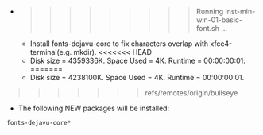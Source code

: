 * >>>>>>>>> Running inst-min-win-01-basic-font.sh ...
  * Install fonts-dejavu-core to fix characters overlap with xfce4-terminal(e.g. mkdir).
<<<<<<< HEAD
  * Disk size = 4359336K. Space Used = 4K. Runtime = 00:00:00:01.
=======
  * Disk size = 4238100K. Space Used = 4K. Runtime = 00:00:00:01.
>>>>>>> refs/remotes/origin/bullseye
  * The following NEW packages will be installed:
  ```bash
fonts-dejavu-core*
  ```
